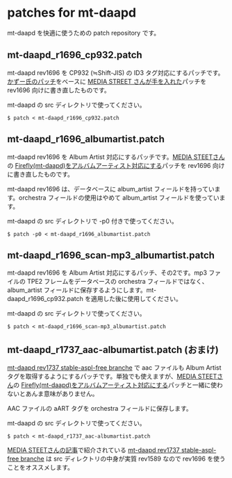 patches for mt-daapd
========
mt-daapd を快適に使うための patch repository です。

mt-daapd_r1696_cp932.patch 
--------
mt-daapd rev1696 を CP932 (≒Shift-JIS) の ID3 タグ対応にするパッチです。[かずー氏のパッチ](http://www.kzsoft.to/~kazu/mt-daapd/ "iTunesサーバ(mt-daapd/Firefly)日本語スマートプレイリスト対応パッチ")をベースに [MEDIA STREET さんが手を入れた](http://media.st/blog/2011/10/build-firefly-mt-daapd-win32/ "Firefly(mt-daapd)のWindows版を自力ビルドしてみる")パッチを rev1696 向けに書き直したものです。

mt-daapd の src ディレクトリで使ってください。

    $ patch < mt-daapd_r1696_cp932.patch

mt-daapd_r1696_albumartist.patch
--------
mt-daapd rev1696 を Album Artist 対応にするパッチです。[MEDIA STEETさん](http://media.st/ "MEDIA STREET")の [Firefly(mt-daapd)をアルバムアーティスト対応にする](http://media.st/blog/2011/10/firefly-mt-daapd-albumartist/ "Firefly(mt-daapd)をアルバムアーティスト対応にする")パッチを rev1696 向けに書き直したものです。

mt-daapd rev1696 は、データベースに album_artist フィールドを持っています。orchestra フィールドの使用はやめて album_artist フィールドを使っています。

mt-daapd の src ディレクトリで -p0 付きで使ってください。

    $ patch -p0 < mt-daapd_r1696_albumartist.patch

mt-daapd_r1696_scan-mp3_albumartist.patch
--------
mt-daapd rev1696 を Album Artist 対応にするパッチ、その2です。mp3 ファイルの TPE2 フレームをデータベースの orchestra フィールドではなく、album_artist フィールドに保存するようにします。mt-daapd_r1696_cp932.patch を適用した後に使用してください。

mt-daapd の src ディレクトリで使ってください。

    $ patch < mt-daapd_r1696_scan-mp3_albumartist.patch

mt-daapd_r1737_aac-albumartist.patch (おまけ)
--------
[mt-daapd rev1737 stable-aspl-free branche](http://mt-daapd.svn.sourceforge.net/viewvc/mt-daapd/branches/stable-aspl-free/ "Index of /branches/stable-aspl-free") で aac ファイルも Album Artist タグを取得するようにするパッチです。単独でも使えますが、[MEDIA STEETさん](http://media.st/ "MEDIA STREET")の [Firefly(mt-daapd)をアルバムアーティスト対応にする](http://media.st/blog/2011/10/firefly-mt-daapd-albumartist/ "Firefly(mt-daapd)をアルバムアーティスト対応にする")パッチと一緒に使わないとあんま意味がありません。

AAC ファイルの aART タグを orchestra フィールドに保存します。

mt-daapd の src ディレクトリで使ってください。

    $ patch < mt-daapd_r1737_aac-albumartist.patch

[MEDIA STEETさんの記事](http://media.st/blog/2011/10/firefly-mt-daapd-albumartist/ "Firefly(mt-daapd)をアルバムアーティスト対応にする")で紹介されている [mt-daapd rev1737 stable-aspl-free branche](http://mt-daapd.svn.sourceforge.net/viewvc/mt-daapd/branches/stable-aspl-free/ "Index of /branches/stable-aspl-free") は src ディレクトリの中身が実質 rev1589 なので rev1696 を使うことをオススメします。
